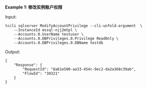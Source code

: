 **Example 1: 修改实例账户权限**



Input: 

```
tccli sqlserver ModifyAccountPrivilege --cli-unfold-argument  \
    --InstanceId mssql-njj2mtpl \
    --Accounts.0.UserName testuser \
    --Accounts.0.DBPrivileges.0.Privilege ReadOnly \
    --Accounts.0.DBPrivileges.0.DBName testdb
```

Output: 
```
{
    "Response": {
        "RequestId": "8a61e500-aa33-454c-9ec2-da2a368c39ab",
        "FlowId": "30321"
    }
}
```

